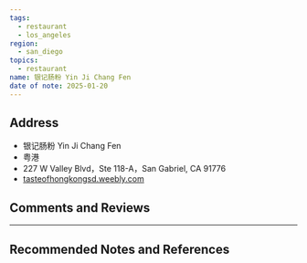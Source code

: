 ```yaml
---
tags:
  - restaurant
  - los_angeles
region:
  - san_diego
topics:
  - restaurant
name: 银记肠粉 Yin Ji Chang Fen
date of note: 2025-01-20
---
```


## Address

- 银记肠粉 Yin Ji Chang Fen
- 粤港
- 227 W Valley Blvd，Ste 118-A，San Gabriel, CA 91776
- [tasteofhongkongsd.weebly.com](https://tasteofhongkongsd.weebly.com/menu.html)


## Comments and Reviews






-----------
##  Recommended Notes and References

